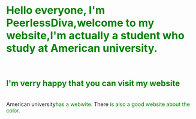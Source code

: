 <html>
<head>
<title>
Do not Welcome
</title>
<META HTTP-EQUIV="Content Type" CONTENT="TEXT/html; charset=utf-8">
 <style>
body {color:green;}
</style>
</head>
<body background="qishui.jpg">
<h1>Hello everyone, I'm PeerlessDiva,welcome to my website,I'm actually a student who study at American university.</h1> <br>
<h2>I'm verry happy that you can visit my website</h2><br>
<a herf="http://www.american.edu">American university</a>has a webwite.
<a herf="https://www.w3schools.com/colors/colors_picker.asp">There</a> is also a good website about the color.
</body>
